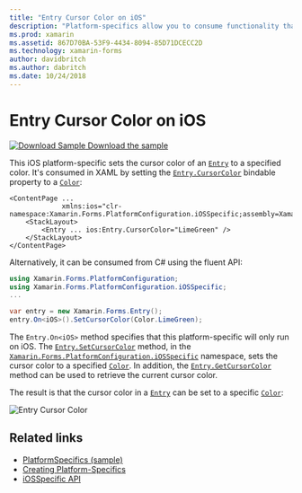 ```yaml
---
title: "Entry Cursor Color on iOS"
description: "Platform-specifics allow you to consume functionality that's only available on a specific platform, without implementing custom renderers or effects. This article explains how to consume the iOS platform-specific that sets the cursor color of an Entry."
ms.prod: xamarin
ms.assetid: 867D70BA-53F9-4434-8094-85D71DCECC2D
ms.technology: xamarin-forms
author: davidbritch
ms.author: dabritch
ms.date: 10/24/2018
---
```


# Entry Cursor Color on iOS

[![Download Sample](~/media/shared/download.png) Download the sample](https://docs.microsoft.com/samples/xamarin/xamarin-forms-samples/userinterface-platformspecifics)

This iOS platform-specific sets the cursor color of an [`Entry`](xref:Xamarin.Forms.Entry) to a specified color. It's consumed in XAML by setting the [`Entry.CursorColor`](xref:Xamarin.Forms.PlatformConfiguration.iOSSpecific.Entry.CursorColorProperty) bindable property to a [`Color`](xref:Xamarin.Forms.Color):

```xaml
<ContentPage ...
             xmlns:ios="clr-namespace:Xamarin.Forms.PlatformConfiguration.iOSSpecific;assembly=Xamarin.Forms.Core">
    <StackLayout>
        <Entry ... ios:Entry.CursorColor="LimeGreen" />
    </StackLayout>
</ContentPage>
```

Alternatively, it can be consumed from C# using the fluent API:

```csharp
using Xamarin.Forms.PlatformConfiguration;
using Xamarin.Forms.PlatformConfiguration.iOSSpecific;
...

var entry = new Xamarin.Forms.Entry();
entry.On<iOS>().SetCursorColor(Color.LimeGreen);
```

The `Entry.On<iOS>` method specifies that this platform-specific will only run on iOS. The [`Entry.SetCursorColor`](xref:Xamarin.Forms.PlatformConfiguration.iOSSpecific.Entry.SetCursorColor(Xamarin.Forms.IPlatformElementConfiguration{Xamarin.Forms.PlatformConfiguration.iOS,Xamarin.Forms.Entry},Xamarin.Forms.Color)) method, in the [`Xamarin.Forms.PlatformConfiguration.iOSSpecific`](xref:Xamarin.Forms.PlatformConfiguration.iOSSpecific) namespace, sets the cursor color to a specified [`Color`](xref:Xamarin.Forms.Color). In addition, the [`Entry.GetCursorColor`](xref:Xamarin.Forms.PlatformConfiguration.iOSSpecific.Entry.GetCursorColor(Xamarin.Forms.IPlatformElementConfiguration{Xamarin.Forms.PlatformConfiguration.iOS,Xamarin.Forms.Entry})) method can be used to retrieve the current cursor color.

The result is that the cursor color in a [`Entry`](xref:Xamarin.Forms.Entry) can be set to a specific [`Color`](xref:Xamarin.Forms.Color):

![](entry-cursor-color-images/entry-cursorcolor.png "Entry Cursor Color")

## Related links

- [PlatformSpecifics (sample)](https://docs.microsoft.com/samples/xamarin/xamarin-forms-samples/userinterface-platformspecifics)
- [Creating Platform-Specifics](~/xamarin-forms/platform/platform-specifics/index.md#creating-platform-specifics)
- [iOSSpecific API](xref:Xamarin.Forms.PlatformConfiguration.iOSSpecific)
